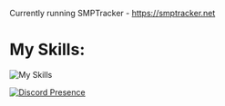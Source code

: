 Currently running SMPTracker - https://smptracker.net

# My Skills: 
![My Skills](https://skillicons.dev/icons?i=photoshop,html,cloudflare,docker,grafana,nginx,vscode)

[![Discord Presence](https://lanyard.cnrad.dev/api/:176274676610367488)](https://discord.com/users/:176274676610367488)
